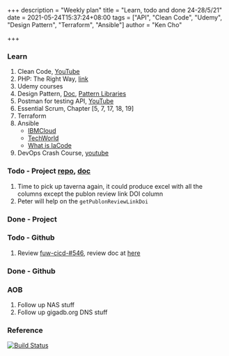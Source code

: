 +++
description = "Weekly plan"
title = "Learn, todo and done 24-28/5/21"
date = 2021-05-24T15:37:24+08:00
tags = ["API", "Clean Code", "Udemy", "Design Pattern", "Terraform", "Ansible"]
author = "Ken Cho"

+++  
### Learn
1. Clean Code, [YouTube](https://www.youtube.com/watch?v=7EmboKQH8lM)
2. PHP: The Right Way, [link](https://phptherightway.com/)
3. Udemy courses
4. Design Pattern, [Doc](https://designpatternsphp.readthedocs.io/en/latest/README.html), [Pattern Libraries](https://medium.com/@whatjackhasmade/pattern-libraries-abcc45c6144c)
5. Postman for testing API, [YouTube](https://www.freecodecamp.org/news/learn-how-to-use-postman-to-test-apis/)
6. Essential Scrum, Chapter [5, 7, 17, 18, 19]
7. Terraform
8. Ansible
    - [IBMCloud](https://www.youtube.com/watch?v=fHO1X93e4WA)
    - [TechWorld](https://www.youtube.com/watch?v=1id6ERvfozo)
    - [What is IaCode](https://www.youtube.com/watch?v=POPP2WTJ8es)
9. DevOps Crash Course, [youtube](https://www.youtube.com/watch?v=OXE2a8dqIAI)
### Todo - Project [repo](https://github.com/kencho51/mint_doi), [doc](https://docs.google.com/document/d/1CopK9e9QclOd91WRN1LREEBefMDb5cWoHiElj3IfKLc/edit#)
1. Time to pick up taverna again, it could produce excel with all the columns except the publon review link DOI column
2. Peter will help on the `getPublonReviewLinkDoi`  

### Done - Project

### Todo - Github
1. Review [fuw-cicd-#546](https://github.com/gigascience/gigadb-website/pull/546), review doc at [here](https://gist.github.com/kencho51/6b5cebd15c9419484e73b2439a34f0d1)

### Done - Github

### AOB
1. Follow up NAS stuff  
2. Follow up gigadb.org DNS stuff  

### Reference


[![Build Status](https://travis-ci.com/kencho51/gigathing.svg?branch=master)](https://travis-ci.com/kencho51/gigathing)

